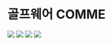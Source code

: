 # 골프웨어 COMME

<img src="https://img.shields.io/badge/Java-3766AB?style=flat-square&logo=Java&logoColor=white"/></a>
<img src="https://img.shields.io/badge/JS-3766AB?style=flat-square&logo=JavaScript&logoColor=white"/></a>
<img src="https://img.shields.io/badge/CSS-3766AB?style=flat-square&logo=Css&logoColor=white"/></a>
<img src="https://img.shields.io/badge/HTML5-3766AB?style=flat-square&logo=HTML5&logoColor=white"/></a>
